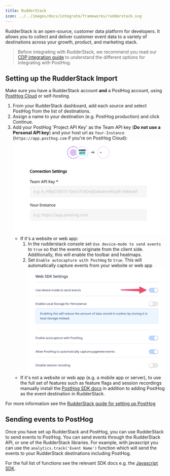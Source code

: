 ```yaml
---
title: RudderStack
icon: ../../images/docs/integrate/frameworks/rudderstack.svg
---
```


RudderStack is an open-source, customer data platform for developers. It allows you to collect and deliver customer event data to a variety of destinations across your growth, product, and marketing stack.

> Before integrating with RudderStack, we recommend you read our [CDP integration guide](/docs/integrate/cdp) to understand the different options for integrating with PostHog.

## Setting up the RudderStack Import

Make sure you have a RudderStack account **and** a PostHog account, using [PostHog Cloud](https://app.posthog.com/signup) or self-hosting.

1. From your RudderStack dashboard, add each source and select PostHog from the list of destinations.
2. Assign a name to your destination (e.g. PostHog production) and click Continue.
3. Add your PostHog 'Project API Key' as the Team API key (**Do not use a Personal API key**) and your host url as `Your-Instance` (`https://app.posthog.com` if you're on PostHog Cloud):
    ![RudderStack Dashboard](../../images/rs-posthog-config.png)
    - If it's a website or web app:
      1. In the rudderstack console set `Use device-mode to send events` to `true` so that the events originate from the client side. Additionally, this will enable the toolbar and heatmaps.
      2. Set `Enable autocapture with PostHog` to `true`. This will automatically capture events from your website or web app  
        ![RudderStack Dashboard](../../images/rs-device-mode.png)
    - If it's not a website or web app (e.g. a mobile app or server), to use the full set of features such as feature flags and session recordings manually install the [PostHog SDK docs](/docs/integrate) in addition to adding PostHog as the event destination in RudderStack.

For more information see the [RudderStack guide for setting up PostHog](https://www.rudderstack.com/docs/destinations/streaming-destinations/posthog/setting-up-posthog/)

## Sending events to PostHog

Once you have set up RudderStack and PostHog, you can use RudderStack to send events to PostHog. You can send events through the RudderStack API, or one of the RudderStack libraries. For example, with javascript you can use the `analytics.track('Event Name')` function which will send the events to your RudderStack destinations including PostHog.

For the full list of functions see the relevant SDK docs e.g. the [Javascript SDK](https://www.rudderstack.com/docs/sources/event-streams/sdks/rudderstack-javascript-sdk/supported-api/#track).
